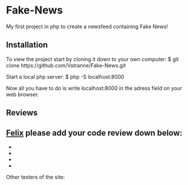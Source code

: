 # Fake-News

My first project in php to create a newsfeed containing Fake News!


<h2>Installation</h2>
To view the project start by cloning it down to your own computer:
$ git clone https://github.com/Vstranne/Fake-News.git

Start a local php server:
$ php -S localhost:8000

Now all you have to do is write localhost:8000 in the adress field on your web browser.

<h2>Reviews</h2>

<a href="https://github.com/felixgren">Felix</a> please add your code review down below:
-
-
-
-
-

Other testers of the site:


